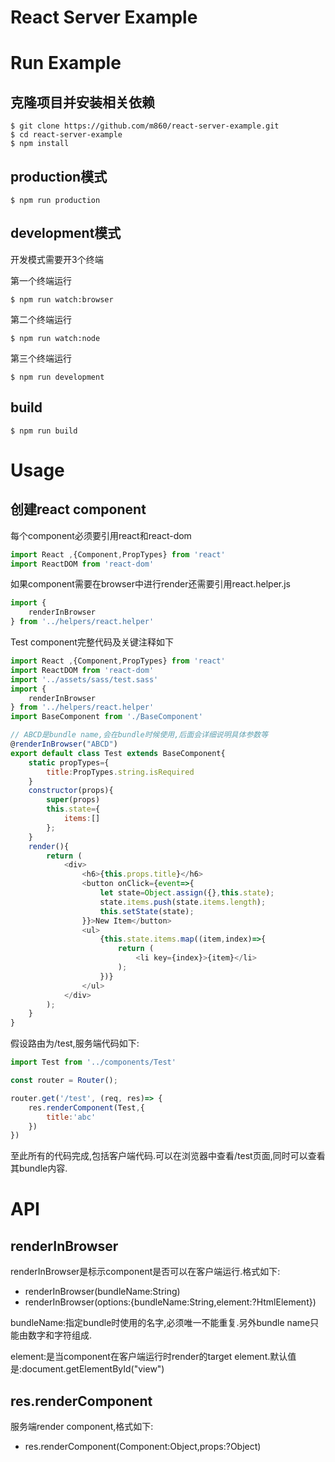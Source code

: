 # React Server Example

# Run Example

## 克隆项目并安装相关依赖

```shell
$ git clone https://github.com/m860/react-server-example.git
$ cd react-server-example
$ npm install
```

## production模式

```shell
$ npm run production
```

## development模式

开发模式需要开3个终端

第一个终端运行

```shell
$ npm run watch:browser
```

第二个终端运行

```shell
$ npm run watch:node
```

第三个终端运行

```shell
$ npm run development 
```

## build

```shell
$ npm run build
```

# Usage

## 创建react component

每个component必须要引用react和react-dom

```javascript
import React ,{Component,PropTypes} from 'react'
import ReactDOM from 'react-dom'
```

如果component需要在browser中进行render还需要引用react.helper.js

```javascript
import {
	renderInBrowser
} from '../helpers/react.helper'
```

Test component完整代码及关键注释如下

```javascript
import React ,{Component,PropTypes} from 'react'
import ReactDOM from 'react-dom'
import '../assets/sass/test.sass'
import {
	renderInBrowser
} from '../helpers/react.helper'
import BaseComponent from './BaseComponent'

// ABCD是bundle name,会在bundle时候使用,后面会详细说明具体参数等
@renderInBrowser("ABCD")
export default class Test extends BaseComponent{
	static propTypes={
		title:PropTypes.string.isRequired
	}
	constructor(props){
		super(props)
		this.state={
			items:[]
		};
	}
	render(){
		return (
			<div>
				<h6>{this.props.title}</h6>
				<button onClick={event=>{
					let state=Object.assign({},this.state);
					state.items.push(state.items.length);
					this.setState(state);
				}}>New Item</button>
				<ul>
					{this.state.items.map((item,index)=>{
						return (
							<li key={index}>{item}</li>
						);
					})}
				</ul>
			</div>
		);
	}
}
```

假设路由为/test,服务端代码如下:

```javascript
import Test from '../components/Test'

const router = Router();

router.get('/test', (req, res)=> {
	res.renderComponent(Test,{
		title:'abc'
	})
})
```

至此所有的代码完成,包括客户端代码.可以在浏览器中查看/test页面,同时可以查看其bundle内容.

# API

## renderInBrowser

renderInBrowser是标示component是否可以在客户端运行.格式如下:

* renderInBrowser(bundleName:String)
* renderInBrowser(options:{bundleName:String,element:?HtmlElement})

bundleName:指定bundle时使用的名字,必须唯一不能重复.另外bundle name只能由数字和字符组成.

element:是当component在客户端运行时render的target element.默认值是:document.getElementById("view")

## res.renderComponent

服务端render component,格式如下:

* res.renderComponent(Component:Object,props:?Object)